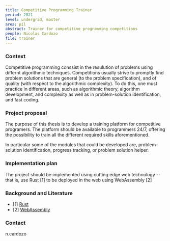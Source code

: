 ```yaml
---
title: Competitive Programming Trainer 
period: 2021
level: undergrad, master
area: pil
abstract: Trainer for competitive programming competitions
people: Nicolas Cardozo
file: trainer
---
```


### Context

Competitive programming conssist in the resulution of problems using differnt algorithmic techniques. Competitions usually strive to promptly find problem solutions that are general (to the problem specification), and of quality (with respect to the algorithmic complexity). To do this, one must practice in different areas, such as algorithmic theory, algorithm development, and complexity as well as in problem-solution identification, and fast coding.

### Project proposal

The purpose of this thesis is to develop a training platform for competitive programers. The platform should be available to programmers 24/7, offering the possibility to train all the different required skills aforementioned.

In particular some of the modules that could be developed are, problem-solution identification, progress tracking, or problem solution helper.

### Implementation plan

The project should be implemented using cutting edge web technology --that is, use Rust [1] to be deployed in the web using WebAssembly [2]

### Background and Literature

- [1] [Rust](https://www.rust-lang.org)
- [2] [WebAssembly](https://webassembly.org)

### Contact

n.cardozo